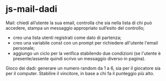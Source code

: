 # js-mail-dadi
Mail: chiedi all’utente la sua email, controlla che sia nella lista di chi può accedere, stampa un messaggio appropriato sull’esito del controllo;


-  creo una lista utenti registrati come dato di partenza;
-  creo una variabile const con un prompt per richiedere all'utente l'email personale;
- aggiungo un ciclo per la verifica stabilendo due condizioni (se l'utente è presente/assente quindi scrivo un messaggio diverso in pagina).







Gioco dei dadi: generare un numero random da 1 a 6, sia per il giocatore sia per il computer. Stabilire il vincitore, in base a chi fa il punteggio più alto.
